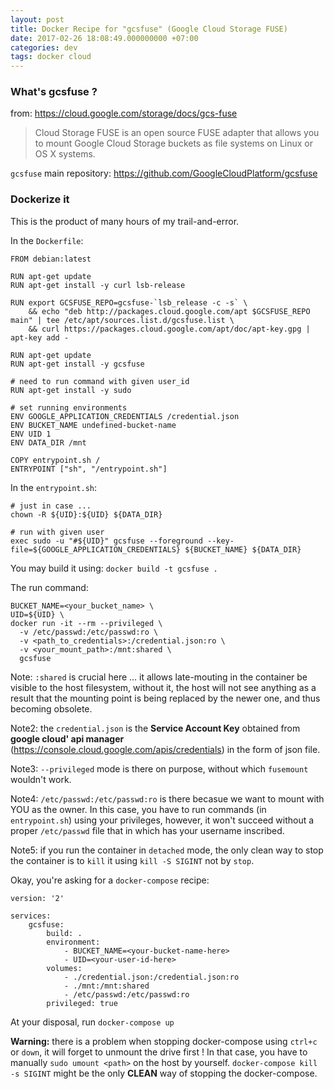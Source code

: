 ```yaml
---
layout: post
title: Docker Recipe for "gcsfuse" (Google Cloud Storage FUSE)
date: 2017-02-26 18:08:49.000000000 +07:00
categories: dev
tags: docker cloud
---
```

### What's gcsfuse ? 

from: https://cloud.google.com/storage/docs/gcs-fuse

> Cloud Storage FUSE is an open source FUSE adapter that allows you to mount Google Cloud Storage buckets as file systems on Linux or OS X systems. 

`gcsfuse` main repository: https://github.com/GoogleCloudPlatform/gcsfuse

### Dockerize it

This is the product of many hours of my trail-and-error.

In the `Dockerfile`: 

```
FROM debian:latest

RUN apt-get update
RUN apt-get install -y curl lsb-release

RUN export GCSFUSE_REPO=gcsfuse-`lsb_release -c -s` \
    && echo "deb http://packages.cloud.google.com/apt $GCSFUSE_REPO main" | tee /etc/apt/sources.list.d/gcsfuse.list \
    && curl https://packages.cloud.google.com/apt/doc/apt-key.gpg | apt-key add -

RUN apt-get update
RUN apt-get install -y gcsfuse

# need to run command with given user_id
RUN apt-get install -y sudo

# set running environments
ENV GOOGLE_APPLICATION_CREDENTIALS /credential.json
ENV BUCKET_NAME undefined-bucket-name 
ENV UID 1
ENV DATA_DIR /mnt

COPY entrypoint.sh /
ENTRYPOINT ["sh", "/entrypoint.sh"]
```

In the `entrypoint.sh`: 

```
# just in case ...
chown -R ${UID}:${UID} ${DATA_DIR} 

# run with given user
exec sudo -u "#${UID}" gcsfuse --foreground --key-file=${GOOGLE_APPLICATION_CREDENTIALS} ${BUCKET_NAME} ${DATA_DIR} 
```

You may build it using: `docker build -t gcsfuse .`

The run command:

```
BUCKET_NAME=<your_bucket_name> \
UID=${UID} \
docker run -it --rm --privileged \
  -v /etc/passwd:/etc/passwd:ro \
  -v <path_to_credentials>:/credential.json:ro \
  -v <your_mount_path>:/mnt:shared \
  gcsfuse
```

Note: `:shared` is crucial here ... it allows late-mouting in the container be visible to the host filesystem, without it, the host will not see anything as a result that the mounting point is being replaced by the newer one, and thus becoming obsolete.

Note2: the `credential.json` is the **Service Account Key** obtained from **google cloud' api manager** (https://console.cloud.google.com/apis/credentials) in the form of json file.

Note3: `--privileged` mode is there on purpose, without which `fusemount` wouldn't work.

Note4: `/etc/passwd:/etc/passwd:ro` is there becasue we want to mount with YOU as the owner. In this case, you have to run commands (in `entrypoint.sh`) using your privileges, however, it won't succeed without a proper `/etc/passwd` file that in which has your username inscribed. 

Note5: if you run the container in `detached` mode, the only clean way to stop the container is to `kill` it using `kill -S SIGINT` not by `stop`.

Okay, you're asking for a `docker-compose` recipe:

```
version: '2'

services:
    gcsfuse:
        build: .
        environment: 
            - BUCKET_NAME=<your-bucket-name-here>
            - UID=<your-user-id-here>
        volumes:
            - ./credential.json:/credential.json:ro
            - ./mnt:/mnt:shared
            - /etc/passwd:/etc/passwd:ro
        privileged: true
```

At your disposal, run `docker-compose up`

**Warning:** there is a problem when stopping docker-compose using `ctrl+c` or `down`, it will forget to unmount the drive first ! In that case, you have to manually `sudo umount <path>` on the host by yourself. `docker-compose kill -s SIGINT` might be the only **CLEAN** way of stopping the docker-compose.
